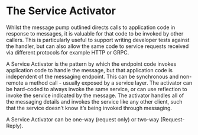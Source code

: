 # The Service Activator #

Whilst the message pump outlined directs calls to application code in response to messages, it is valuable for that code to be invoked by other callers. This is particularly useful to support writing developer tests against the handler, but can also allow the same code to service requests received via different protocols for example HTTP or GRPC.

A Service Activator is the pattern by which the endpoint code invokes application code to handle the message, but that application code is independent of the messaging endpoint. This can be synchronous and non-remote a method call - usually exposed by a service layer. The activator can be hard-coded to always invoke the same service, or can use reflection to invoke the service indicated by the message. The activator handles all of the messaging details and invokes the service like any other client, such that the service doesn’t know it’s being invoked through messaging.

A Service Activator can be one-way (request only) or two-way (Request-Reply).

